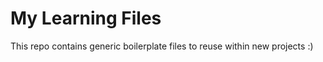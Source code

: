 # My Learning Files #

This repo contains generic boilerplate files to reuse within new projects :)
